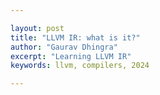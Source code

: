 ```yaml
---

layout: post
title: "LLVM IR: what is it?"
author: "Gaurav Dhingra"
excerpt: "Learning LLVM IR"
keywords: llvm, compilers, 2024

---
```



